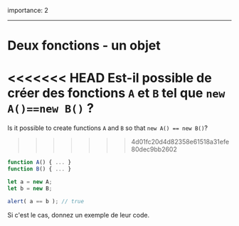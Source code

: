 importance: 2

---

# Deux fonctions - un objet

<<<<<<< HEAD
Est-il possible de créer des fonctions `A` et `B` tel que `new A()==new B()` ?
=======
Is it possible to create functions `A` and `B` so that `new A() == new B()`?
>>>>>>> 4d01fc20d4d82358e61518a31efe80dec9bb2602

```js no-beautify
function A() { ... }
function B() { ... }

let a = new A;
let b = new B;

alert( a == b ); // true
```

Si c'est le cas, donnez un exemple de leur code.
